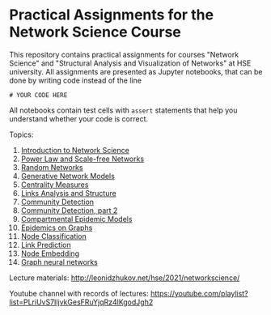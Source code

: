 # Practical Assignments for the Network Science Course

This repository contains practical assignments for courses "Network Science" and "Structural Analysis and Visualization of Networks" at HSE university. All assignments are presented as Jupyter notebooks, that can be done by writing code instead of the line 
```
# YOUR CODE HERE
```
All notebooks contain test cells with `assert` statements that help you understand whether your code is correct.

Topics:
1. [Introduction to Network Science](assignment_intro/assignment.ipynb)
2. [Power Law and Scale-free Networks](assignment_power_law/assignment.ipynb)
3. [Random Networks](assignment_random_networks/assignment.ipynb)
4. [Generative Network Models](assignment_generative_network_models/assignment.ipynb)
5. [Centrality Measures](assignment_centrality_measures/assignment.ipynb)
6. [Links Analysis and Structure](assignment_link_structure/assignment.ipynb)
7. [Community Detection](assignment_communities/assignment.ipynb)
8. [Community Detection, part 2](assignment_communities_2/assignment.ipynb)
9. [Compartmental Epidemic Models](assignment_compartmental_epidemics/assignment.ipynb)
10. [Epidemics on Graphs](assignment_epidemics_on_graphs/assignment.ipynb)
11. [Node Classification](assignment_node_classification/assignment.ipynb)
12. [Link Prediction](assignment_link_prediction/assignment.ipynb)
13. [Node Embedding](assignment_node_embedding/assignment.ipynb)
14. [Graph neural networks](assignment_gnn/assignment.ipynb)

Lecture materials: http://leonidzhukov.net/hse/2021/networkscience/

Youtube channel with records of lectures: https://youtube.com/playlist?list=PLriUvS7IljvkGesFRuYjqRz4lKgodJgh2
